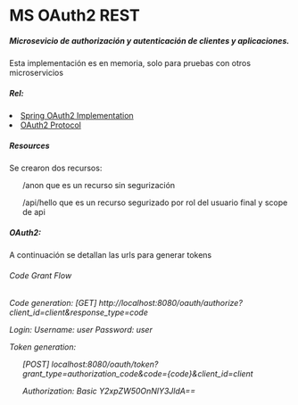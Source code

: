 <h1>MS OAuth2 REST</h1>
<h5>Microsevicio de authorización y autenticación de clientes y aplicaciones.</h5>
<p>Esta implementación es en memoria, solo para pruebas con otros microservicios</p> 
<h5>Rel:</h5>
<li><a href="https://spring.io/projects/spring-security-oauth">Spring OAuth2 Implementation</a></li>
<li><a href="https://oauth.net/2/">OAuth2 Protocol</a></li>

<h5>Resources</h5>
<p>Se crearon dos recursos: 
    <ul>/anon que es un recurso sin segurización</ul>
    <ul>/api/hello que es un recurso segurizado por rol del usuario final y scope de api</ul>
</p>

<h5>OAuth2:</h5>
<p>A continuación se detallan las urls para generar tokens</p>
<h6>Code Grant Flow<h6>
<p>Code generation: [GET] http://localhost:8080/oauth/authorize?client_id=client&response_type=code
</p>
<p>Login: Username: user Password: user</p>
<p>Token generation: 
    <ul>[POST] localhost:8080/oauth/token?grant_type=authorization_code&code={code}&client_id=client</ul>
    <ul> Authorization: Basic Y2xpZW50OnNlY3JldA==</ul>
</p>
